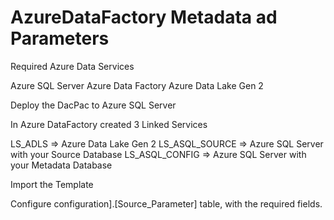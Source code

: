 # AzureDataFactory  Metadata  ad Parameters

Required Azure Data Services

Azure SQL Server
Azure Data Factory
Azure Data Lake Gen 2

Deploy the DacPac to Azure SQL Server

In Azure DataFactory created 3 Linked Services

LS_ADLS  =>  Azure Data Lake Gen 2 
LS_ASQL_SOURCE =>  Azure SQL Server  with your Source Database
LS_ASQL_CONFIG =>  Azure SQL Server  with your Metadata Database


Import the Template

Configure configuration].[Source_Parameter] table, with the required fields.



